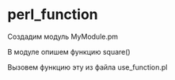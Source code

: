 # perl_function

Создадим модуль MyModule.pm

В модуле опишем функцию square()

Вызовем функцию эту из файла use_function.pl
